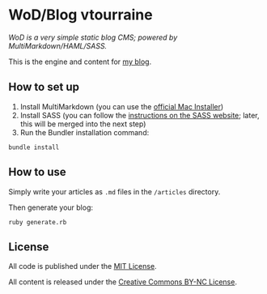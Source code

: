 # WoD/Blog vtourraine

_WoD is a very simple static blog CMS; powered by MultiMarkdown/HAML/SASS._

This is the engine and content for [my blog](http://www.vtourraine.net/blog/).


## How to set up

1. Install MultiMarkdown (you can use the [official Mac Installer](http://fletcherpenney.net/multimarkdown/download/))
2. Install SASS (you can follow the [instructions on the SASS website](http://sass-lang.com/install); later, this will be merged into the next step)
3. Run the Bundler installation command:

```
bundle install
```

## How to use

Simply write your articles as `.md` files in the `/articles` directory.

Then generate your blog:

```
ruby generate.rb
```



## License

All code is published under the [MIT License](http://opensource.org/licenses/MIT).

All content is released under the [Creative Commons BY-NC License](http://creativecommons.org/licenses/by-nc/4.0/).
